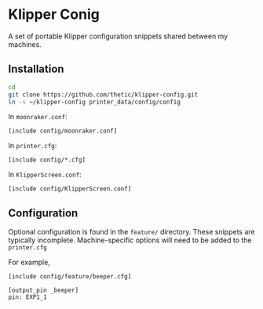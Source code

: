 # Klipper Conig

A set of portable Klipper configuration snippets shared between my machines.

## Installation

```sh
cd
git clone https://github.com/thetic/klipper-config.git
ln -s ~/klipper-config printer_data/config/config
```

In `moonraker.conf`:

```
[include config/moonraker.conf]
```

In `printer.cfg`:

```
[include config/*.cfg]
```

In `KlipperScreen.conf`:

```
[include config/KlipperScreen.conf]
```

## Configuration

Optional configuration is found in the `feature/` directory.
These snippets are typically incomplete.
Machine-specific options will need to be added to the `printer.cfg`

For example,

```
[include config/feature/beeper.cfg]

[output_pin _beeper]
pin: EXP1_1
```
